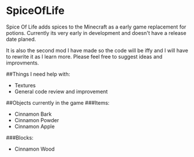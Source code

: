 # SpiceOfLife
Spice Of Life adds spices to the Minecraft as a early game replacement for potions. 
Currently its very early in development and doesn't have a release date planed.

It is also the second mod I have made so the code will be iffy and I will have to rewrite it as I learn more. 
Please feel free to suggest ideas and improvments. 

##Things I need help with:
- Textures
- General code review and improvement

##Objects currently in the game
###Items:
- Cinnamon Bark
- Cinnamon Powder
- Cinnamon Apple

###Blocks:
- Cinnamon Wood 
